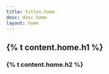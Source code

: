 ```yaml
---
title: titles.home
desc: desc.home
layout: home
---
```


## {% t content.home.h1 %} 

### {% t content.home.h2 %}




